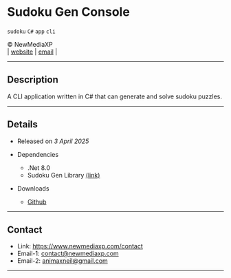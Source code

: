 # Sudoku Gen Console

`sudoku` `C#` `app` `cli`

&copy; NewMediaXP  
|
[website](https://www.newmediaxp.com)
|
[email](mailto:contact@newmediaxp.com)
|

---

## Description

A CLI application written in C# that can generate and solve sudoku puzzles.

---

## Details

* Released on *3 April 2025*

* Dependencies

    * .Net 8.0
    * Sudoku Gen Library [(link)](../NMX.SudokuGen.Library)

* Downloads

    * [Github](https://github.com/newmediaxp/sudoku-gen/releases)

---

## Contact

* Link: https://www.newmediaxp.com/contact
* Email-1: contact@newmediaxp.com
* Email-2: animaxneil@gmail.com

---
